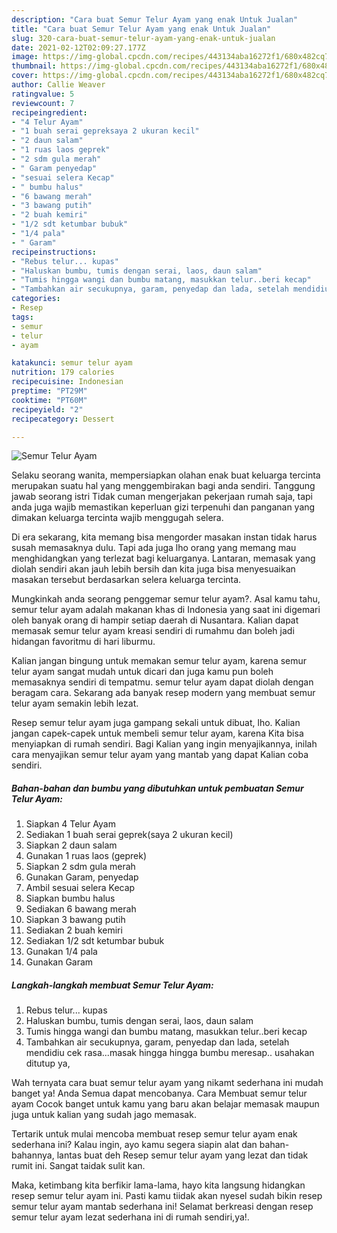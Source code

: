 ```yaml
---
description: "Cara buat Semur Telur Ayam yang enak Untuk Jualan"
title: "Cara buat Semur Telur Ayam yang enak Untuk Jualan"
slug: 320-cara-buat-semur-telur-ayam-yang-enak-untuk-jualan
date: 2021-02-12T02:09:27.177Z
image: https://img-global.cpcdn.com/recipes/443134aba16272f1/680x482cq70/semur-telur-ayam-foto-resep-utama.jpg
thumbnail: https://img-global.cpcdn.com/recipes/443134aba16272f1/680x482cq70/semur-telur-ayam-foto-resep-utama.jpg
cover: https://img-global.cpcdn.com/recipes/443134aba16272f1/680x482cq70/semur-telur-ayam-foto-resep-utama.jpg
author: Callie Weaver
ratingvalue: 5
reviewcount: 7
recipeingredient:
- "4 Telur Ayam"
- "1 buah serai gepreksaya 2 ukuran kecil"
- "2 daun salam"
- "1 ruas laos geprek"
- "2 sdm gula merah"
- " Garam penyedap"
- "sesuai selera Kecap"
- " bumbu halus"
- "6 bawang merah"
- "3 bawang putih"
- "2 buah kemiri"
- "1/2 sdt ketumbar bubuk"
- "1/4 pala"
- " Garam"
recipeinstructions:
- "Rebus telur... kupas"
- "Haluskan bumbu, tumis dengan serai, laos, daun salam"
- "Tumis hingga wangi dan bumbu matang, masukkan telur..beri kecap"
- "Tambahkan air secukupnya, garam, penyedap dan lada, setelah mendidiu cek rasa...masak hingga hingga bumbu meresap.. usahakan ditutup ya,"
categories:
- Resep
tags:
- semur
- telur
- ayam

katakunci: semur telur ayam 
nutrition: 179 calories
recipecuisine: Indonesian
preptime: "PT29M"
cooktime: "PT60M"
recipeyield: "2"
recipecategory: Dessert

---
```



![Semur Telur Ayam](https://img-global.cpcdn.com/recipes/443134aba16272f1/680x482cq70/semur-telur-ayam-foto-resep-utama.jpg)

Selaku seorang wanita, mempersiapkan olahan enak buat keluarga tercinta merupakan suatu hal yang menggembirakan bagi anda sendiri. Tanggung jawab seorang istri Tidak cuman mengerjakan pekerjaan rumah saja, tapi anda juga wajib memastikan keperluan gizi terpenuhi dan panganan yang dimakan keluarga tercinta wajib menggugah selera.

Di era  sekarang, kita memang bisa mengorder masakan instan tidak harus susah memasaknya dulu. Tapi ada juga lho orang yang memang mau menghidangkan yang terlezat bagi keluarganya. Lantaran, memasak yang diolah sendiri akan jauh lebih bersih dan kita juga bisa menyesuaikan masakan tersebut berdasarkan selera keluarga tercinta. 



Mungkinkah anda seorang penggemar semur telur ayam?. Asal kamu tahu, semur telur ayam adalah makanan khas di Indonesia yang saat ini digemari oleh banyak orang di hampir setiap daerah di Nusantara. Kalian dapat memasak semur telur ayam kreasi sendiri di rumahmu dan boleh jadi hidangan favoritmu di hari liburmu.

Kalian jangan bingung untuk memakan semur telur ayam, karena semur telur ayam sangat mudah untuk dicari dan juga kamu pun boleh memasaknya sendiri di tempatmu. semur telur ayam dapat diolah dengan beragam cara. Sekarang ada banyak resep modern yang membuat semur telur ayam semakin lebih lezat.

Resep semur telur ayam juga gampang sekali untuk dibuat, lho. Kalian jangan capek-capek untuk membeli semur telur ayam, karena Kita bisa menyiapkan di rumah sendiri. Bagi Kalian yang ingin menyajikannya, inilah cara menyajikan semur telur ayam yang mantab yang dapat Kalian coba sendiri.

<!--inarticleads1-->

##### Bahan-bahan dan bumbu yang dibutuhkan untuk pembuatan Semur Telur Ayam:

1. Siapkan 4 Telur Ayam
1. Sediakan 1 buah serai geprek(saya 2 ukuran kecil)
1. Siapkan 2 daun salam
1. Gunakan 1 ruas laos (geprek)
1. Siapkan 2 sdm gula merah
1. Gunakan  Garam, penyedap
1. Ambil sesuai selera Kecap
1. Siapkan  bumbu halus
1. Sediakan 6 bawang merah
1. Siapkan 3 bawang putih
1. Sediakan 2 buah kemiri
1. Sediakan 1/2 sdt ketumbar bubuk
1. Gunakan 1/4 pala
1. Gunakan  Garam




<!--inarticleads2-->

##### Langkah-langkah membuat Semur Telur Ayam:

1. Rebus telur... kupas
1. Haluskan bumbu, tumis dengan serai, laos, daun salam
1. Tumis hingga wangi dan bumbu matang, masukkan telur..beri kecap
1. Tambahkan air secukupnya, garam, penyedap dan lada, setelah mendidiu cek rasa...masak hingga hingga bumbu meresap.. usahakan ditutup ya,




Wah ternyata cara buat semur telur ayam yang nikamt sederhana ini mudah banget ya! Anda Semua dapat mencobanya. Cara Membuat semur telur ayam Cocok banget untuk kamu yang baru akan belajar memasak maupun juga untuk kalian yang sudah jago memasak.

Tertarik untuk mulai mencoba membuat resep semur telur ayam enak sederhana ini? Kalau ingin, ayo kamu segera siapin alat dan bahan-bahannya, lantas buat deh Resep semur telur ayam yang lezat dan tidak rumit ini. Sangat taidak sulit kan. 

Maka, ketimbang kita berfikir lama-lama, hayo kita langsung hidangkan resep semur telur ayam ini. Pasti kamu tiidak akan nyesel sudah bikin resep semur telur ayam mantab sederhana ini! Selamat berkreasi dengan resep semur telur ayam lezat sederhana ini di rumah sendiri,ya!.

